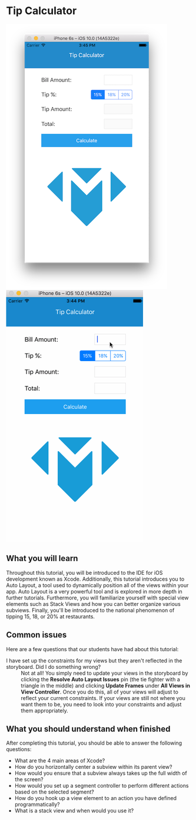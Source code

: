 # Tip Calculator

![Text](./screenshots/tipCalc.png)
![Text](./screenshots/tipCalc.gif)

## What you will learn

Throughout this tutorial, you will be introduced to the IDE for iOS
development known as Xcode. Additionally, this tutorial introduces you to Auto
Layout, a tool used to dynamically position all of the views within your app.
Auto Layout is a very powerful tool and is explored in more depth in further
tutorials. Furthermore, you will familiarize yourself with special view elements
such as Stack Views and how you can better organize various subviews. Finally,
you'll be introduced to the national phenomenon of tipping 15, 18, or 20% at
restaurants.

## Common issues

Here are a few questions that our students have had about this tutorial:
<dl>
  <dt>I have set up the constraints for my views but they aren't reflected in the
storyboard. Did I do something wrong?</dt>
  <dd>Not at all! You simply need to update your views in the storyboard by
  clicking the <b>Resolve Auto Layout Issues</b> pin (the tie fighter with a
    triangle in the middle) and clicking <b>Update Frames</b> under <b>All Views in
    View Controller</b>. Once you do this, all of your views will adjust to reflect
    your current constraints. If your views are still not where you want them to
    be, you need to look into your constraints and adjust them appropriately.
  </dd>
</dl>

## What you should understand when finished
After completing this tutorial, you should be able to answer the following
questions:
* What are the 4 main areas of Xcode?
* How do you horizontally center a subview within its parent view?
* How would you ensure that a subview always takes up the full width of the
screen?
* How would you set up a segment controller to perform different actions based
on the selected segment?
* How do you hook up a view element to an action you have defined
programmatically?
* What is a stack view and when would you use it?
